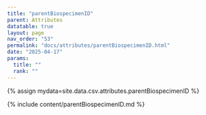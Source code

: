 ```yaml
---
title: "parentBiospecimenID"
parent: Attributes
datatable: true
layout: page
nav_order: "53"
permalink: "docs/attributes/parentBiospecimenID.html"
date: "2025-04-17"
params:
  title: ""
  rank: ""
---
```

{% assign mydata=site.data.csv.attributes.parentBiospecimenID %} 

{% include content/parentBiospecimenID.md %}

